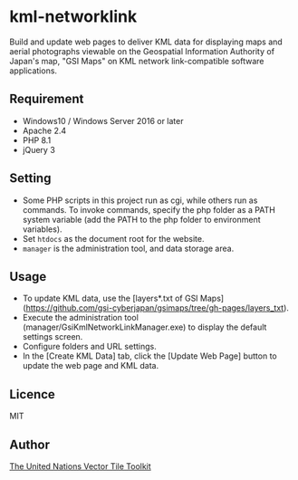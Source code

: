 # kml-networklink
Build and update web pages to deliver KML data for displaying maps and aerial photographs viewable on the Geospatial Information Authority of Japan's map, "GSI Maps" on KML network link-compatible software applications. 


## Requirement
- Windows10 / Windows Server 2016 or later
- Apache 2.4
- PHP 8.1
- jQuery 3


## Setting
- Some PHP scripts in this project run as cgi, while others run as commands. To invoke commands, specify the php folder as a PATH system variable (add the PATH to the php folder to environment variables).
- Set `htdocs` as the document root for the website.
- `manager` is the administration tool, and data storage area.  


## Usage
- To update KML data, use the [layers*.txt of GSI Maps] (https://github.com/gsi-cyberjapan/gsimaps/tree/gh-pages/layers_txt).
- Execute the administration tool (manager/GsiKmlNetworkLinkManager.exe) to display the default settings screen.
- Configure folders and URL settings.
- In the [Create KML Data] tab, click the [Update Web Page] button to update the web page and KML data.


## Licence
MIT


## Author
[The United Nations Vector Tile Toolkit](https://github.com/unvt)

